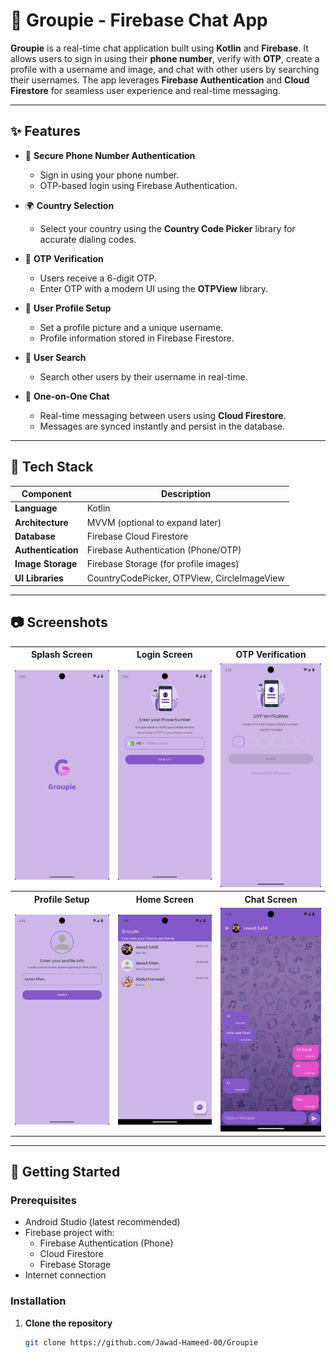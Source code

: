 # 📱 Groupie - Firebase Chat App

**Groupie** is a real-time chat application built using **Kotlin** and **Firebase**. It allows users to sign in using their **phone number**, verify with **OTP**, create a profile with a username and image, and chat with other users by searching their usernames. The app leverages **Firebase Authentication** and **Cloud Firestore** for seamless user experience and real-time messaging.

---

## ✨ Features

- 🔐 **Secure Phone Number Authentication**
  - Sign in using your phone number.
  - OTP-based login using Firebase Authentication.

- 🌍 **Country Selection**
  - Select your country using the **Country Code Picker** library for accurate dialing codes.

- 🔢 **OTP Verification**
  - Users receive a 6-digit OTP.
  - Enter OTP with a modern UI using the **OTPView** library.

- 🧑 **User Profile Setup**
  - Set a profile picture and a unique username.
  - Profile information stored in Firebase Firestore.

- 🔎 **User Search**
  - Search other users by their username in real-time.

- 💬 **One-on-One Chat**
  - Real-time messaging between users using **Cloud Firestore**.
  - Messages are synced instantly and persist in the database.

---

## 🧱 Tech Stack

| Component              | Description                                 |
|------------------------|---------------------------------------------|
| **Language**           | Kotlin                                      |
| **Architecture**       | MVVM (optional to expand later)             |
| **Database**           | Firebase Cloud Firestore                    |
| **Authentication**     | Firebase Authentication (Phone/OTP)         |
| **Image Storage**      | Firebase Storage (for profile images)       |
| **UI Libraries**       | CountryCodePicker, OTPView, CircleImageView |

---

## 📷 Screenshots

<table>
  <tr>
    <th>Splash Screen</th>
    <th>Login Screen</th>
    <th>OTP Verification</th>
  </tr>
  <tr>
    <td><img src="app/src/main/assets/ss1.png" alt="Splash Screen" width="200"></td>
    <td><img src="app/src/main/assets/ss2.png" alt="Login Screen" width="200"></td>
    <td><img src="app/src/main/assets/ss3.png" alt="OTP Verification" width="200"></td>
  </tr>
  <tr>
    <th>Profile Setup</th>
    <th>Home Screen</th>
    <th>Chat Screen</th>
  </tr>
  <tr>
    <td><img src="app/src/main/assets/ss4.png" alt="Profile Setup" width="200"></td>
    <td><img src="app/src/main/assets/ss5.png" alt="Home Screen" width="200"></td>
    <td><img src="app/src/main/assets/ss6.png" alt="Chat Screen" width="200"></td>
  </tr>
</table>


---

## 🔧 Getting Started

### Prerequisites

- Android Studio (latest recommended)
- Firebase project with:
  - Firebase Authentication (Phone)
  - Cloud Firestore
  - Firebase Storage
- Internet connection

### Installation

1. **Clone the repository**
   ```bash
   git clone https://github.com/Jawad-Hameed-00/Groupie
